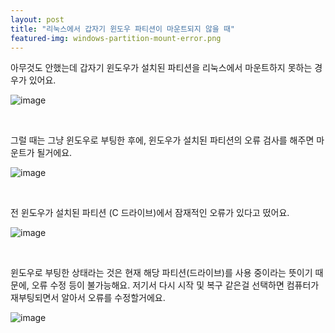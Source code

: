 ```yaml
---
layout: post
title: "리눅스에서 갑자기 윈도우 파티션이 마운트되지 않을 때"
featured-img: windows-partition-mount-error.png
---
```


아무것도 안했는데 갑자기 윈도우가 설치된 파티션을 리눅스에서 마운트하지 못하는 경우가 있어요.

![image]({{site.url}}{{site.baseurl}}/assets/images/windows-partition-mount-error/0.png)

<br/>

그럴 때는 그냥 윈도우로 부팅한 후에, 윈도우가 설치된 파티션의 오류 검사를 해주면 마운트가 될거에요.

![image]({{site.url}}{{site.baseurl}}/assets/images/windows-partition-mount-error/1.png)

<br/>

전 윈도우가 설치된 파티션 (C 드라이브)에서 잠재적인 오류가 있다고 떴어요.

![image]({{site.url}}{{site.baseurl}}/assets/images/thumb/windows-partition-mount-error.png)

<br/>

윈도우로 부팅한 상태라는 것은 현재 해당 파티션(드라이브)를 사용 중이라는 뜻이기 때문에, 오류 수정 등이 불가능해요.
저기서 다시 시작 및 복구 같은걸 선택하면 컴퓨터가 재부팅되면서 알아서 오류를 수정할거에요.

![image]({{site.url}}{{site.baseurl}}/assets/images/windows-partition-mount-error/2.png)
